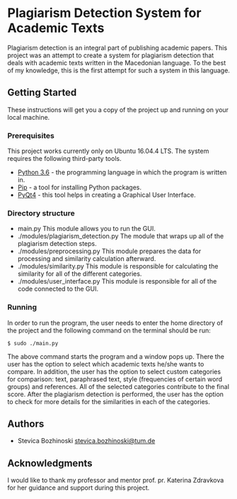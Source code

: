 # Plagiarism Detection System for Academic Texts

Plagiarism detection is an integral part of publishing academic papers. This project was an attempt to create a system for plagiarism detection that deals with academic texts written in the Macedonian language. To the best of my knowledge, this is the first attempt for such a system in this language.

## Getting Started

These instructions will get you a copy of the project up and running on your local machine.

### Prerequisites

This project works currently only on Ubuntu 16.04.4 LTS. The system requires the following third-party tools.

* [Python 3.6](https://www.python.org/downloads/) - the programming language in which the program is written in.
* [Pip](https://pypi.org/project/pip/) - a tool for installing Python packages.
* [PyQt4](https://pypi.org/project/PyQt4/) - this tool helps in creating a Graphical User Interface.

### Directory structure

- main.py
   This module allows you to run the GUI.
- ./modules/plagiarism_detection.py
   The module that wraps up all of the plagiarism detection steps.
- ./modules/preprocessing.py
   This module prepares the data for processing and similarity calculation afterward.
- ./modules/similarity.py
   This module is responsible for calculating the similarity for all of the different categories.
- ./modules/user_interface.py
   This module is responsible for all of the code connected to the GUI.


### Running

In order to run the program, the user needs to enter the home directory of the project and the following command on the terminal should be run:

```
$ sudo ./main.py

```

The above command starts the program and a window pops up. There the user has the option to select which academic texts he/she wants to compare. In addition, the user has the option to select custom categories for comparison: text, paraphrased text, style (frequencies of certain word groups) and references. All of the selected categories contribute to the final score. After the plagiarism detection is performed, the user has the option to check for more details for the similarities in each of the categories.

## Authors

* Stevica Bozhinoski stevica.bozhinoski@tum.de

## Acknowledgments

I would like to thank my professor and mentor prof. pr. Katerina Zdravkova for her guidance and support during this project.
